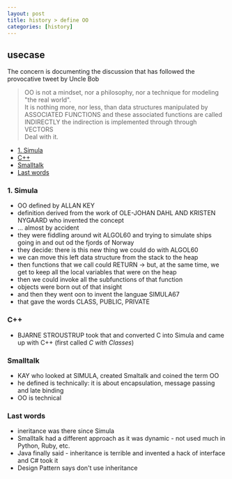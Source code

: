 ```yaml
---
layout: post
title: history > define OO
categories: [history]
---
```

## usecase
The concern is documenting the discussion that has followed the provocative tweet by Uncle Bob 

> OO is not a mindset, nor a philosophy, nor a technique for modeling "the real world".  
> It is nothing more, nor less, than 
> data structures manipulated by ASSOCIATED FUNCTIONS 
> and these associated functions are called INDIRECTLY 
> the indirection is implemented through through VECTORS  
> Deal with it.

<!-- TOC -->

- [1. Simula](#1-simula)
- [C++](#c)
- [Smalltalk](#smalltalk)
- [Last words](#last-words)

<!-- /TOC -->

### 1. Simula
- OO defined by ALLAN KEY 
- definition derived from the work of OLE-JOHAN DAHL AND KRISTEN NYGAARD who invented the concept 
- ... almost by accident
- they were fiddling around wit ALGOL60 and trying to simulate ships going in and out od the fjords of Norway
- they decide: there is this new thing we could do with ALGOL60 
- we can move this left data structure from the stack to the heap 
- then functions that we call could RETURN -> but, at the same time, we get to keep all the local variables that were on the heap 
- then we could invoke all the subfunctions of that function 
- objects were born out of that insight
- and then they went oon to invent the languae SIMULA67
- that gave the words CLASS, PUBLIC, PRIVATE

### C++
- BJARNE STROUSTRUP took that and converted C into Simula and came up with C++ (first called _C with Classes_)

### Smalltalk
- KAY who looked at SIMULA, created Smaltalk and coined the term OO
- he defined is technically: it is about encapsulation, message passing and late binding
- OO is technical

### Last words
- ineritance was there since Simula 
- Smalltalk had a different approach as it was dynamic - not used much in Python, Ruby, etc.
- Java finally said - inheritance is terrible and invented a hack of interface and C# took it
- Design Pattern says don't use inheritance                                                                                         
